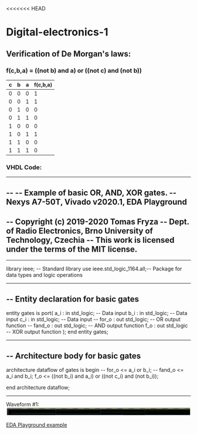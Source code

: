 <<<<<<< HEAD
# Digital-electronics-1

## Verification of De Morgan's laws:

### f(c,b,a) = ((not b) and a) or ((not c) and (not b))

c | b | a | f(c,b,a) 
--- | --- | --- | ---
0 | 0 | 0 | 1
0 | 0 | 1 | 1
0 | 1 | 0 | 0
0 | 1 | 1 | 0
1 | 0 | 0 | 0
1 | 0 | 1 | 1
1 | 1 | 0 | 0
1 | 1 | 1 | 0

### VHDL Code:
------------------------------------------------------------------------
--
-- Example of basic OR, AND, XOR gates.
-- Nexys A7-50T, Vivado v2020.1, EDA Playground
--
-- Copyright (c) 2019-2020 Tomas Fryza
-- Dept. of Radio Electronics, Brno University of Technology, Czechia
-- This work is licensed under the terms of the MIT license.
--
------------------------------------------------------------------------

library ieee;               -- Standard library
use ieee.std_logic_1164.all;-- Package for data types and logic operations

------------------------------------------------------------------------
-- Entity declaration for basic gates
------------------------------------------------------------------------
entity gates is
    port(
        a_i    : in  std_logic;         -- Data input
        b_i    : in  std_logic;         -- Data input
        c_i    : in  std_logic;			-- Data input
--        for_o  : out std_logic;         -- OR output function
--        fand_o : out std_logic;         -- AND output function
        f_o : out std_logic          -- XOR output function
    );
end entity gates;

------------------------------------------------------------------------
-- Architecture body for basic gates
------------------------------------------------------------------------
architecture dataflow of gates is
begin
--    for_o  <= a_i or b_i;
--    fand_o <= a_i and b_i;
    f_o <= ((not b_i) and a_i) or ((not c_i) and (not b_i));

end architecture dataflow;

------------------------------------------------------------------------

Waveform #1:
![Test logo](https://github.com/TaaviSalum/Digital-electronics-1/blob/main/Labs/01-gates/pictures/Ex1.1.jpg)

[EDA Playground example](https://www.edaplayground.com/x/UGWZ)